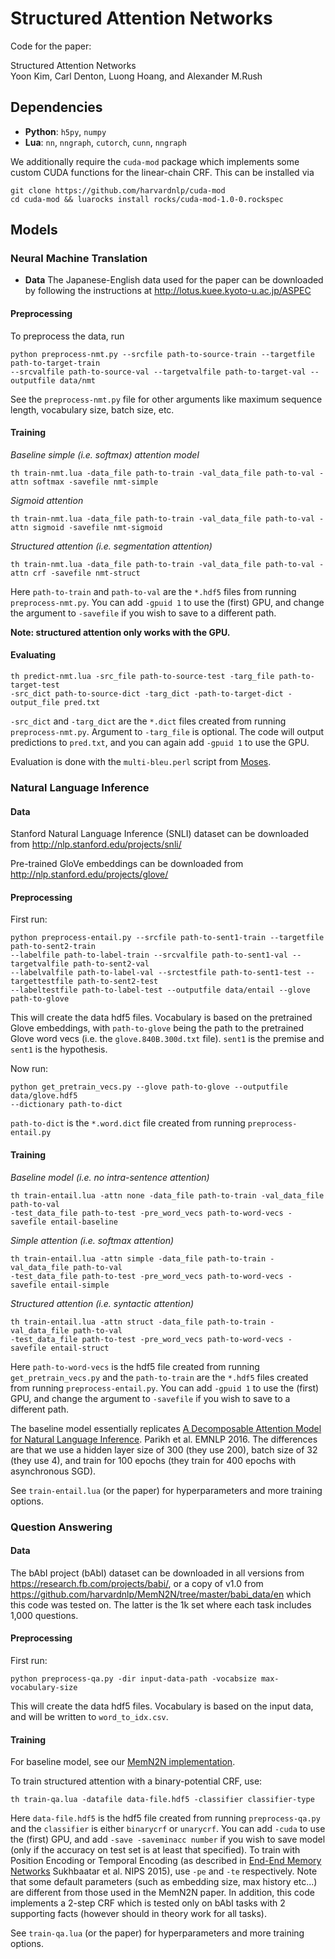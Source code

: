 # Structured Attention Networks

Code for the paper:

Structured Attention Networks  
Yoon Kim, Carl Denton, Luong Hoang, and Alexander M.Rush

## Dependencies
* **Python**: `h5py`, `numpy`
* **Lua**: `nn`, `nngraph`, `cutorch`, `cunn`, `nngraph`

We additionally require the `cuda-mod` package which implements some custom
CUDA functions for the linear-chain CRF. This can be installed via

```
git clone https://github.com/harvardnlp/cuda-mod
cd cuda-mod && luarocks install rocks/cuda-mod-1.0-0.rockspec
```

## Models
### Neural Machine Translation

* **Data**
The Japanese-English data used for the paper can be downloaded by following the instructions at http://lotus.kuee.kyoto-u.ac.jp/ASPEC

#### Preprocessing
To preprocess the data, run
```
python preprocess-nmt.py --srcfile path-to-source-train --targetfile path-to-target-train
--srcvalfile path-to-source-val --targetvalfile path-to-target-val --outputfile data/nmt
```

See the `preprocess-nmt.py` file for other arguments like maximum sequence length, vocabulary size,
batch size, etc.

#### Training
*Baseline simple (i.e. softmax) attention model*
```
th train-nmt.lua -data_file path-to-train -val_data_file path-to-val -attn softmax -savefile nmt-simple
```
*Sigmoid attention*
```
th train-nmt.lua -data_file path-to-train -val_data_file path-to-val -attn sigmoid -savefile nmt-sigmoid
```
*Structured attention (i.e. segmentation attention)*
```
th train-nmt.lua -data_file path-to-train -val_data_file path-to-val -attn crf -savefile nmt-struct
```
Here `path-to-train` and `path-to-val` are the `*.hdf5` files from running `preprocess-nmt.py`.
You can add `-gpuid 1` to use the (first) GPU, and change the argument to `-savefile` if you
wish to save to a different path.

**Note: structured attention only works with the GPU.**

#### Evaluating
```
th predict-nmt.lua -src_file path-to-source-test -targ_file path-to-target-test
-src_dict path-to-source-dict -targ_dict -path-to-target-dict -output_file pred.txt
```
`-src_dict` and `-targ_dict` are the `*.dict` files created from running `preprocess-nmt.py`.
Argument to `-targ_file` is optional. The code will output predictions to `pred.txt`, and
you can again add `-gpuid 1` to use the GPU.

Evaluation is done with the `multi-bleu.perl` script from [Moses](https://github.com/moses-smt/mosesdecoder).

### Natural Language Inference

#### Data
Stanford Natural Language Inference (SNLI) dataset can be downloaded from http://nlp.stanford.edu/projects/snli/

Pre-trained GloVe embeddings can be downloaded from http://nlp.stanford.edu/projects/glove/

#### Preprocessing

First run:
```
python preprocess-entail.py --srcfile path-to-sent1-train --targetfile path-to-sent2-train
--labelfile path-to-label-train --srcvalfile path-to-sent1-val --targetvalfile path-to-sent2-val
--labelvalfile path-to-label-val --srctestfile path-to-sent1-test --targettestfile path-to-sent2-test
--labeltestfile path-to-label-test --outputfile data/entail --glove path-to-glove
```

This will create the data hdf5 files. Vocabulary is based on the pretrained Glove embeddings,
with `path-to-glove` being the path to the pretrained Glove word vecs (i.e. the `glove.840B.300d.txt`
file). `sent1` is the premise and `sent1` is the hypothesis.

Now run:
```
python get_pretrain_vecs.py --glove path-to-glove --outputfile data/glove.hdf5
--dictionary path-to-dict
```
`path-to-dict` is the `*.word.dict` file created from running `preprocess-entail.py`

#### Training
*Baseline model (i.e. no intra-sentence attention)*
```
th train-entail.lua -attn none -data_file path-to-train -val_data_file path-to-val
-test_data_file path-to-test -pre_word_vecs path-to-word-vecs -savefile entail-baseline
```
*Simple attention (i.e. softmax attention)*
```
th train-entail.lua -attn simple -data_file path-to-train -val_data_file path-to-val
-test_data_file path-to-test -pre_word_vecs path-to-word-vecs -savefile entail-simple
```
*Structured attention (i.e. syntactic attention)*
```
th train-entail.lua -attn struct -data_file path-to-train -val_data_file path-to-val
-test_data_file path-to-test -pre_word_vecs path-to-word-vecs -savefile entail-struct
```
Here `path-to-word-vecs` is the hdf5 file created from running `get_pretrain_vecs.py` and
the `path-to-train` are the `*.hdf5` files created from running `preprocess-entail.py`.
You can add `-gpuid 1` to use the (first) GPU, and change the argument to `-savefile` if you
wish to save to a different path.

The baseline model essentially replicates [A Decomposable Attention Model for Natural Language Inference](https://arxiv.org/abs/1606.01933). Parikh et al. EMNLP 2016.
The differences are that we use a hidden layer size of 300 (they use 200), batch size of 32 (they use 4), and train for 100 epochs (they train for 400 epochs with asynchronous SGD).

See `train-entail.lua` (or the paper) for hyperparameters and more training options.

### Question Answering

#### Data
The bAbI project (bAbI) dataset can be downloaded in all versions from https://research.fb.com/projects/babi/, or a copy of v1.0 from https://github.com/harvardnlp/MemN2N/tree/master/babi_data/en which this code was tested on. The latter is the 1k set where each task includes 1,000 questions.

#### Preprocessing

First run:
```
python preprocess-qa.py -dir input-data-path -vocabsize max-vocabulary-size
```

This will create the data hdf5 files. Vocabulary is based on the input data, and will be written to `word_to_idx.csv`. 

#### Training
For baseline model, see our [MemN2N implementation](https://github.com/harvardnlp/MemN2N).

To train structured attention with a binary-potential CRF, use:
```
th train-qa.lua -datafile data-file.hdf5 -classifier classifier-type
```
Here `data-file.hdf5` is the hdf5 file created from running `preprocess-qa.py` and
the `classifier` is either `binarycrf` or `unarycrf`. You can add `-cuda` to use the (first) GPU, and add `-save -saveminacc number` if you wish to save model (only if the accuracy on test set is at least that specified). To train with Position Encoding or Temporal Encoding (as described in [End-End Memory Networks](https://arxiv.org/pdf/1503.08895v5.pdf) Sukhbaatar et al. NIPS 2015), use `-pe` and `-te` respectively. Note that some default parameters (such as embedding size, max history etc...) are different from those used in the MemN2N paper. In addition, this code implements a 2-step CRF which is tested only on bAbI tasks with 2 supporting facts (however should in theory work for all tasks). 

See `train-qa.lua` (or the paper) for hyperparameters and more training options.
